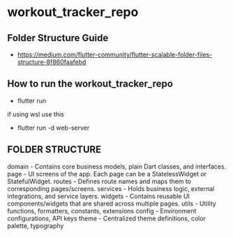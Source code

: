 # workout_tracker_repo

## Folder Structure Guide
- https://medium.com/flutter-community/flutter-scalable-folder-files-structure-8f860faafebd
## How to run the workout_tracker_repo 

- flutter run 

if using wsl use this
- flutter run -d web-server


## FOLDER STRUCTURE

domain - Contains core business models, plain Dart classes, and interfaces.
page - UI screens of the app. Each page can be a StatelessWidget or StatefulWidget.
routes - Defines route names and maps them to corresponding pages/screens.
services - Holds business logic, external integrations, and service layers.
widgets - Contains reusable UI components/widgets that are shared across multiple pages.
utils -   Utility functions, formatters, constants, extensions
config - Environment configurations, API keys
theme - Centralized theme definitions, color palette, typography

